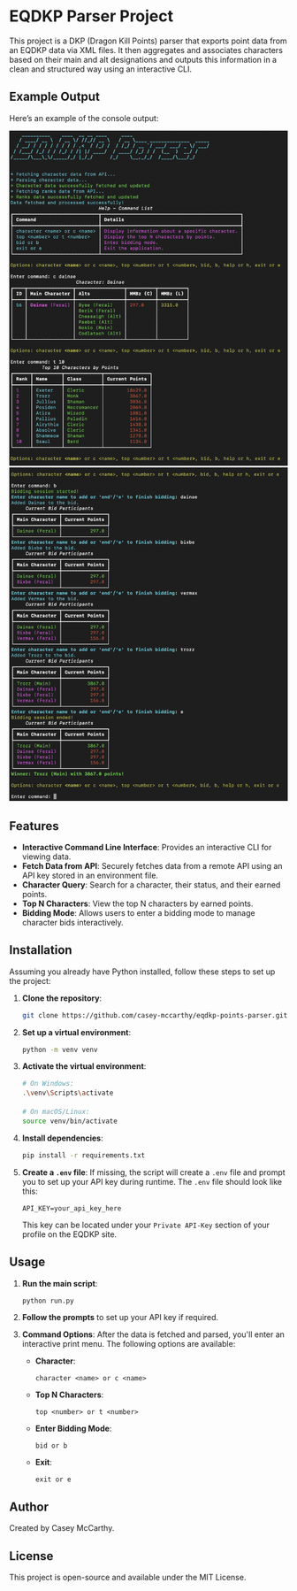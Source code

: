 # EQDKP Parser Project

This project is a DKP (Dragon Kill Points) parser that exports point data from an EQDKP data via XML files. It then aggregates and associates characters based on their main and alt designations and outputs this information in a clean and structured way using an interactive CLI.

## Example Output

Here’s an example of the console output:

![Output](readme/example1.png)
![Output](readme/example2.png)

## Features

- **Interactive Command Line Interface**: Provides an interactive CLI for viewing data.
- **Fetch Data from API**: Securely fetches data from a remote API using an API key stored in an environment file.
- **Character Query**: Search for a character, their status, and their earned points.
- **Top N Characters**: View the top N characters by earned points.
- **Bidding Mode**: Allows users to enter a bidding mode to manage character bids interactively.

## Installation

Assuming you already have Python installed, follow these steps to set up the project:

1. **Clone the repository**:
   ```bash
   git clone https://github.com/casey-mccarthy/eqdkp-points-parser.git
   ```

2. **Set up a virtual environment**:
   ```bash
   python -m venv venv
   ```

3. **Activate the virtual environment**:
   ```bash
   # On Windows:
   .\venv\Scripts\activate

   # On macOS/Linux:
   source venv/bin/activate
   ```

4. **Install dependencies**:
   ```bash
   pip install -r requirements.txt
   ```

5. **Create a `.env` file**:
   If missing, the script will create a `.env` file and prompt you to set up your API key during runtime. The `.env` file should look like this:
   ```
   API_KEY=your_api_key_here
   ```
   This key can be located under your `Private API-Key` section of your profile on the EQDKP site.

## Usage

1. **Run the main script**:
   ```bash
   python run.py
   ```

2. **Follow the prompts** to set up your API key if required.

3. **Command Options**:
   After the data is fetched and parsed, you'll enter an interactive print menu. The following options are available:
   - **Character**:
     ```plaintext
     character <name> or c <name>
     ```
   - **Top N Characters**:
     ```plaintext
     top <number> or t <number>
     ```
   - **Enter Bidding Mode**:
     ```plaintext
     bid or b
     ```
   - **Exit**:
     ```plaintext
     exit or e
     ```

## Author

Created by Casey McCarthy.

## License

This project is open-source and available under the MIT License.
